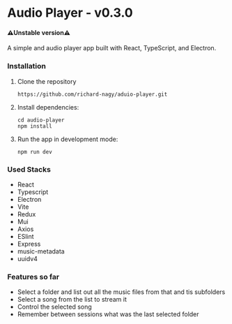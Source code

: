 
# Audio Player - v0.3.0

#### ⚠️Unstable version⚠️

A simple and audio player app built with React, TypeScript, and Electron.

### Installation

 1. Clone the repository

	```
    https://github.com/richard-nagy/aduio-player.git
    ```

 2. Install dependencies:

    ```
    cd audio-player
    npm install
    ```

 3. Run the app in development mode:

    ```
    npm run dev
    ```

### Used Stacks
 - React
 - Typescript
 - Electron
 - Vite
 - Redux
 - Mui
 - Axios
 - ESlint
 - Express
 - music-metadata
 - uuidv4

### Features so far

 - Select a folder and list out all the music files from that and tis subfolders
 - Select a song from the list to stream it
 - Control the selected song
 - Remember between sessions what was the last selected folder

